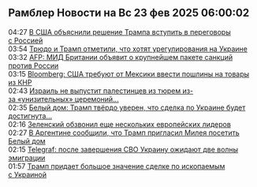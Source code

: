 <h2>Рамблер Новости на Вс 23 фев 2025 06:00:02</h2>
<div class="rssn table">
  <span class="smaller gray hspace">04:27</span> <a class="nodecor" href="https://news.rambler.ru/world/54247331-v-ssha-obyasnili-reshenie-trampa-vstupit-v-peregovory-s-rossiey/">В США объяснили решение Трампа вступить в переговоры с Россией</a>
</div>
<div class="rssn table">
  <span class="smaller gray hspace">03:54</span> <a class="nodecor" href="https://news.rambler.ru/world/54247316-tryudo-i-tramp-otmetili-chto-hotyat-uregulirovaniya-na-ukraine/">Трюдо и Трамп отметили, что хотят урегулирования на Украине</a>
</div>
<div class="rssn table">
  <span class="smaller gray hspace">03:32</span> <a class="nodecor" href="https://news.rambler.ru/world/54247302-afp-mid-britanii-obyavit-o-krupneyshem-pakete-sanktsiy-protiv-rossii/">AFP: МИД Британии объявит о крупнейшем пакете санкций против России</a>
</div>
<div class="rssn table">
  <span class="smaller gray hspace">03:15</span> <a class="nodecor" href="https://news.rambler.ru/world/54247289-bloomberg-ssha-trebuyut-ot-meksiki-vvesti-poshliny-na-tovary-iz-knr/">Bloomberg: США требуют от Мексики ввести пошлины на товары из КНР</a>
</div>
<div class="rssn table">
  <span class="smaller gray hspace">02:43</span> <a class="nodecor" href="https://news.rambler.ru/world/54247271-izrail-ne-vypustit-palestintsev-iz-tyurem-iz-za-unizitelnyh-tseremoniy-v-gaze/">Израиль не выпустит палестинцев из тюрем из-за «унизительных» церемоний...</a>
</div>
<div class="rssn table">
  <span class="smaller gray hspace">02:35</span> <a class="nodecor" href="https://news.rambler.ru/world/54244488-belyy-dom-tramp-tverdo-uveren-chto-sdelka-po-ukraine-budet-dostignuta-na-nedele/">Белый дом: Трамп твёрдо уверен, что сделка по Украине будет достигнута...</a>
</div>
<div class="rssn table">
  <span class="smaller gray hspace">02:16</span> <a class="nodecor" href="https://news.rambler.ru/world/54244304-zelenskiy-obzvonil-esche-neskolkih-evropeyskih-liderov/">Зеленский обзвонил еще нескольких европейских лидеров</a>
</div>
<div class="rssn table">
  <span class="smaller gray hspace">02:27</span> <a class="nodecor" href="https://news.rambler.ru/world/54247256-v-argentine-soobschili-chto-tramp-priglasil-mileya-posetit-belyy-dom/">В Аргентине сообщили, что Трамп пригласил Милея посетить Белый дом</a>
</div>
<div class="rssn table">
  <span class="smaller gray hspace">02:15</span> <a class="nodecor" href="https://news.rambler.ru/world/54247060-telegraf-posle-zaversheniya-svo-ukrainu-ozhidayut-dve-volny-emigratsii/">Telegraf: после завершения СВО Украину ожидают две волны эмиграции</a>
</div>
<div class="rssn table">
  <span class="smaller gray hspace">01:57</span> <a class="nodecor" href="https://news.rambler.ru/world/54240415-tramp-pridaet-bolshoe-znachenie-sdelke-po-iskopaemym-s-ukrainoy/">Трамп придает большое значение сделке по ископаемым с Украиной</a>
</div>